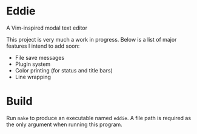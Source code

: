 # Eddie
A Vim-inspired modal text editor

This project is very much a work in progress. Below is a list of major features I intend to add soon:
* File save messages
* Plugin system
* Color printing (for status and title bars)
* Line wrapping

# Build
Run `make` to produce an executable named `eddie`. A file path is required as the only argument
when running this program.
